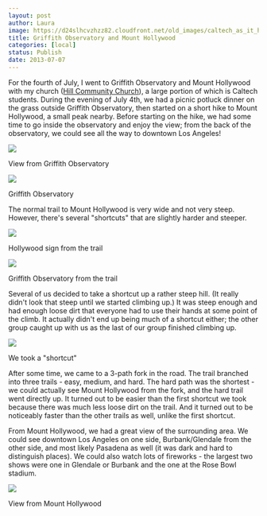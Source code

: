 ```yaml
---
layout: post
author: Laura
image: https://d24slhcvzhzz82.cloudfront.net/old_images/caltech_as_it_happens/6a0105349b8251970b01901e2180f2970b.jpg
title: Griffith Observatory and Mount Hollywood 
categories: [local]
status: Publish
date: 2013-07-07
---
```


For the fourth of July, I went to Griffith Observatory and Mount Hollywood with my church ([Hill Community Church](https://hillcc.org/)), a large portion of which is Caltech students. During the evening of July 4th, we had a picnic potluck dinner on the grass outside Griffith Observatory, then started on a short hike to Mount Hollywood, a small peak nearby. Before starting on the hike, we had some time to go inside the observatory and enjoy the view; from the back of the observatory, we could see all the way to downtown Los Angeles!

![](https://d24slhcvzhzz82.cloudfront.net/old_images/caltech_as_it_happens/6a0105349b8251970b0192abe0a3ed970d.jpg)

View from Griffith Observatory


![](https://d24slhcvzhzz82.cloudfront.net/old_images/caltech_as_it_happens/6a0105349b8251970b019104177e89970c.jpg)

Griffith Observatory

The normal trail to Mount Hollywood is very wide and not very steep. However, there's several "shortcuts" that are slightly harder and steeper.


![](https://d24slhcvzhzz82.cloudfront.net/old_images/caltech_as_it_happens/6a0105349b8251970b01901e217821970b.jpg)

Hollywood sign from the trail


![](https://d24slhcvzhzz82.cloudfront.net/old_images/caltech_as_it_happens/6a0105349b8251970b0192abe0a526970d.jpg)

Griffith Observatory from the trail

Several of us decided to take a shortcut up a rather steep hill. (It really didn't look that steep until we started climbing up.) It was steep enough and had enough loose dirt that everyone had to use their hands at some point of the climb. It actually didn't end up being much of a shortcut either; the other group caught up with us as the last of our group finished climbing up.


![](https://d24slhcvzhzz82.cloudfront.net/old_images/caltech_as_it_happens/6a0105349b8251970b01901e24cfdc970b.jpg)

We took a "shortcut"

After some time, we came to a 3-path fork in the road. The trail branched into three trails - easy, medium, and hard. The hard path was the shortest - we could actually see Mount Hollywood from the fork, and the hard trail went directly up. It turned out to be easier than the first shortcut we took because there was much less loose dirt on the trail. And it turned out to be noticeably faster than the other trails as well, unlike the first shortcut.

From Mount Hollywood, we had a great view of the surrounding area. We could see downtown Los Angeles on one side, Burbank/Glendale from the other side, and most likely Pasadena as well (it was dark and hard to distinguish places). We could also watch lots of fireworks - the largest two shows were one in Glendale or Burbank and the one at the Rose Bowl stadium.


![](https://d24slhcvzhzz82.cloudfront.net/old_images/6a0192ab4811e9970d0192abe0a870970d-500wi.jpg)

View from Mount Hollywood


